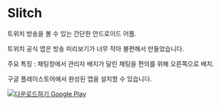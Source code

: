 # Slitch

트위치 방송을 볼 수 있는 간단한 안드로이드 어플.

트위치 공식 앱은 방송 미리보기가 너무 작아 불편해서 만들었습니다.

주요 특징 : 
  채팅창에서 관리자 배지가 달린 채팅을 편의를 위해 오른쪽으로 배치.

구글 플레이스토어에서 완성된 앱을 설치할 수 있습니다.

<a href='https://play.google.com/store/apps/details?id=club.rodong.slitch&pcampaignid=MKT-Other-global-all-co-prtnr-py-PartBadge-Mar2515-1'><img alt='다운로드하기 Google Play' src='https://play.google.com/intl/en_us/badges/images/generic/ko_badge_web_generic.png'/></a>
